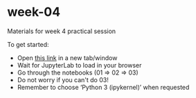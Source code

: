 # week-04

Materials for week 4 practical session

To get started:
* Open [this link](https://mybinder.org/v2/gh/BristolDataAnalyticsinBusiness/Week4-Lab/HEAD) in a new tab/window
* Wait for JupyterLab to load in your browser
* Go through the notebooks (01 => 02 => 03)
* Do not worry if you can't do 03!
* Remember to choose ‘Python 3 (ipykernel)’ when requested
